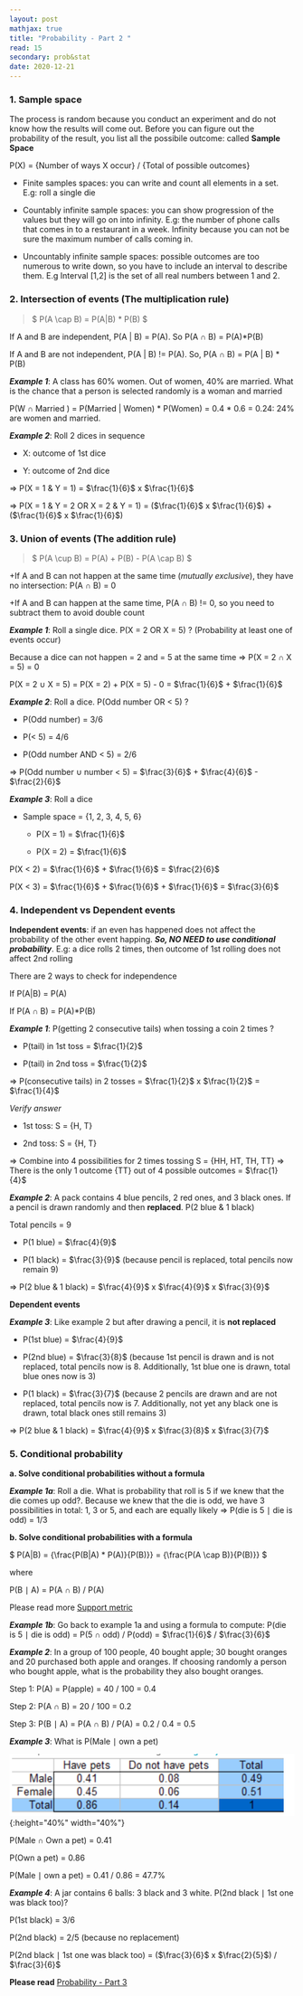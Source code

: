```yaml
---
layout: post
mathjax: true
title: "Probability - Part 2 "
read: 15
secondary: prob&stat
date: 2020-12-21
---
```


### 1. Sample space

The process is random because you conduct an experiment and do not know how the results will come out. Before you can figure out the probability of the result, you list all the possibile outcome: called **Sample Space**

P(X) = {Number of ways X occur} / {Total of possible outcomes}

- Finite samples spaces: you can write and count all elements in a set. E.g: roll a single die

- Countably infinite sample spaces: you can show progression of the values but they will go on into infinity. E.g: the number of phone calls that comes in to a restaurant in a week. Infinity because you can not be sure the maximum number of calls coming in.

- Uncountably infinite sample spaces: possible outcomes are too numerous to write down, so you have to include an interval to describe them. E.g Interval [1,2] is the set of all real numbers between 1 and 2. 

### 2. Intersection of events (The multiplication rule)

>$
P(A \cap B) = P(A|B) * P(B)
$

If A and B are independent, P(A $\vert$ B) = P(A). So P(A $\cap$ B) = P(A)*P(B)

If A and B are not independent, P(A $\vert$ B) != P(A). So, P(A $\cap$ B) = P(A $\vert$ B) * P(B)

***Example 1***: A class has 60% women. Out of women, 40% are married. What is the chance that a person is selected randomly is a woman and married

P(W $\cap$ Married ) = P(Married $\vert$ Women) * P(Women) = 0.4 * 0.6 = 0.24: 24% are women and married. 

***Example 2***: Roll 2 dices in sequence

- X: outcome of 1st dice

- Y: outcome of 2nd dice

=> P(X = 1 & Y = 1) = $\frac{1}{6}$ x $\frac{1}{6}$

=> P(X = 1 & Y = 2 OR X = 2 & Y = 1) = ($\frac{1}{6}$ x $\frac{1}{6}$) + ($\frac{1}{6}$ x $\frac{1}{6}$)

### 3. Union of events (The addition rule)

>$
P(A \cup B) = P(A) + P(B) - P(A \cap B)
$

+If A and B can not happen at the same time (*mutually exclusive*), they have no intersection: P(A $\cap$ B) = 0

+If A and B can happen at the same time, P(A $\cap$ B) != 0, so you need to subtract them to avoid double count

***Example 1***: Roll a single dice. P(X = 2 OR X = 5) ? (Probability at least one of events occur)

Because a dice can not happen = 2 and = 5 at the same time => P(X = 2 $\cap$ X = 5) = 0

P(X = 2 $\cup$ X = 5) = P(X = 2) + P(X = 5) - 0 = $\frac{1}{6}$ + $\frac{1}{6}$

***Example 2***: Roll a dice. P(Odd number OR < 5) ?

- P(Odd number) = 3/6

- P(< 5) = 4/6

- P(Odd number AND < 5) = 2/6

=> P(Odd number $\cup$ number < 5) = $\frac{3}{6}$ + $\frac{4}{6}$ - $\frac{2}{6}$

***Example 3***: Roll a dice

- Sample space = {1, 2, 3, 4, 5, 6}

    + P(X = 1) = $\frac{1}{6}$

    + P(X = 2) = $\frac{1}{6}$

P(X < 2) = $\frac{1}{6}$ + $\frac{1}{6}$ = $\frac{2}{6}$

P(X < 3) = $\frac{1}{6}$ + $\frac{1}{6}$ + $\frac{1}{6}$ = $\frac{3}{6}$ 

### 4. Independent vs Dependent events

**Independent events**: if an even has happened does not affect the probability of the other event happing. ***So, NO NEED to use conditional probability***. E.g: a dice rolls 2 times, then outcome of 1st rolling does not affect 2nd rolling

There are 2 ways to check for independence

If P(A$\vert$B) = P(A)

If P(A $\cap$ B) = P(A)*P(B)

***Example 1***: P(getting 2 consecutive tails) when tossing a coin 2 times ?

- P(tail) in 1st toss = $\frac{1}{2}$

- P(tail) in 2nd toss = $\frac{1}{2}$

=> P(consecutive tails) in 2 tosses = $\frac{1}{2}$ x $\frac{1}{2}$ = $\frac{1}{4}$

*Verify answer*

- 1st toss: S = {H, T}

- 2nd toss: S = {H, T}

=> Combine into 4 possibilities for 2 times tossing S = {HH, HT, TH, TT} => There is the only 1 outcome {TT} out of 4 possible outcomes = $\frac{1}{4}$
  
***Example 2***: A pack contains 4 blue pencils, 2 red ones, and 3 black ones. If a pencil is drawn randomly and then **replaced**. P(2 blue & 1 black)

Total pencils = 9

- P(1 blue) = $\frac{4}{9}$

- P(1 black) = $\frac{3}{9}$ (because pencil is replaced, total pencils now remain 9)

=> P(2 blue & 1 black) = $\frac{4}{9}$ x $\frac{4}{9}$ x $\frac{3}{9}$

**Dependent events**

***Example 3***: Like example 2 but after drawing a pencil, it is **not replaced**

- P(1st blue) = $\frac{4}{9}$

- P(2nd blue) = $\frac{3}{8}$ (because 1st pencil is drawn and is not replaced, total pencils now is 8. Additionally, 1st blue one is drawn, total blue ones now is 3)

- P(1 black) = $\frac{3}{7}$ (because 2 pencils are drawn and are not replaced, total pencils now is 7. Additionally, not yet any black one is drawn, total black ones still remains 3)

=> P(2 blue & 1 black) = $\frac{4}{9}$ x $\frac{3}{8}$ x $\frac{3}{7}$

### 5. Conditional probability 

**a. Solve conditional probabilities without a formula**

***Example 1a***: Roll a die. What is probability that roll is 5 if we knew that the die comes up odd?. Because we knew that the die is odd, we have 3 possibilities in total: 1, 3 or 5, and each are equally likely => P(die is 5 $\mid$ die is odd) = 1/3

**b. Solve conditional probabilities with a formula**

$
    P(A|B) = {\frac{P(B|A) * P(A)}{P(B)}} = {\frac{P(A \cap B)}{P(B)}}
$

where

P(B $\mid$ A) = P(A $\cap$ B) / P(A)

Please read more [Support metric](https://lytranp.github.io/notes/Association-Rule)

***Example 1b***: Go back to example 1a and using a formula to compute: P(die is 5 $\mid$ die is odd) = P(5 $\cap$ odd) / P(odd) = $\frac{1}{6}$ / $\frac{3}{6}$

***Example 2***: In a group of 100 people, 40 bought apple; 30 bought oranges and 20 purchased both apple and oranges. If choosing randomly a person who bought apple, what is the probability they also bought oranges. 

Step 1: P(A) = P(apple) = 40 / 100 = 0.4

Step 2: P(A $\cap$ B) = 20 / 100 = 0.2

Step 3: P(B $\mid$ A) = P(A $\cap$ B) / P(A) = 0.2 / 0.4 = 0.5

***Example 3***: What is P(Male $\mid$ own a pet)

![](/sources/prob1.png){:height="40%" width="40%"}

P(Male $\cap$ Own a pet) = 0.41

P(Own a pet) = 0.86 

P(Male $\mid$ own a pet) = 0.41 / 0.86 = 47.7%

***Example 4***: A jar contains 6 balls: 3 black and 3 white. P(2nd black $\mid$ 1st one was black too)?

P(1st black) = 3/6

P(2nd black) = 2/5 (because no replacement)

P(2nd black $\mid$ 1st one was black too) = ($\frac{3}{6}$ x $\frac{2}{5}$) / $\frac{3}{6}$

**Please read** [Probability - Part 3](https://lytranp.github.io/notes/prob3)


